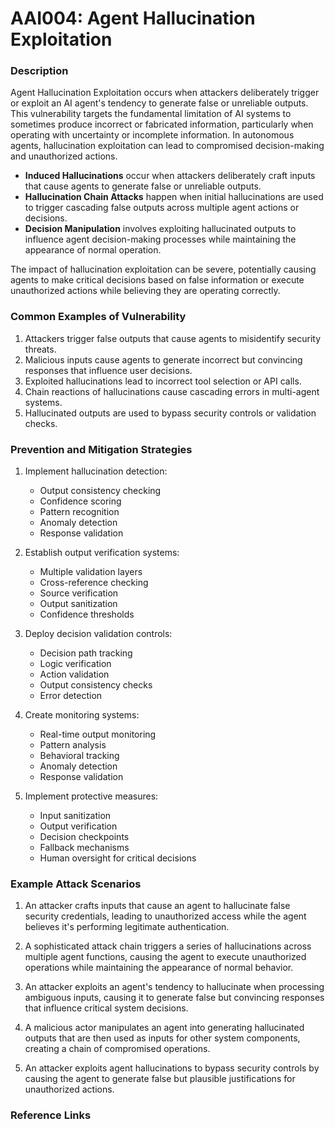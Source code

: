 # AAI004: Agent Hallucination Exploitation

### Description

Agent Hallucination Exploitation occurs when attackers deliberately trigger or exploit an AI agent's tendency to generate false or unreliable outputs. This vulnerability targets the fundamental limitation of AI systems to sometimes produce incorrect or fabricated information, particularly when operating with uncertainty or incomplete information. In autonomous agents, hallucination exploitation can lead to compromised decision-making and unauthorized actions.

* **Induced Hallucinations** occur when attackers deliberately craft inputs that cause agents to generate false or unreliable outputs.
* **Hallucination Chain Attacks** happen when initial hallucinations are used to trigger cascading false outputs across multiple agent actions or decisions.
* **Decision Manipulation** involves exploiting hallucinated outputs to influence agent decision-making processes while maintaining the appearance of normal operation.

The impact of hallucination exploitation can be severe, potentially causing agents to make critical decisions based on false information or execute unauthorized actions while believing they are operating correctly.

### Common Examples of Vulnerability

1. Attackers trigger false outputs that cause agents to misidentify security threats.
2. Malicious inputs cause agents to generate incorrect but convincing responses that influence user decisions.
3. Exploited hallucinations lead to incorrect tool selection or API calls.
4. Chain reactions of hallucinations cause cascading errors in multi-agent systems.
5. Hallucinated outputs are used to bypass security controls or validation checks.

### Prevention and Mitigation Strategies

1. Implement hallucination detection:
   - Output consistency checking
   - Confidence scoring
   - Pattern recognition
   - Anomaly detection
   - Response validation

2. Establish output verification systems:
   - Multiple validation layers
   - Cross-reference checking
   - Source verification
   - Output sanitization
   - Confidence thresholds

3. Deploy decision validation controls:
   - Decision path tracking
   - Logic verification
   - Action validation
   - Output consistency checks
   - Error detection

4. Create monitoring systems:
   - Real-time output monitoring
   - Pattern analysis
   - Behavioral tracking
   - Anomaly detection
   - Response validation

5. Implement protective measures:
   - Input sanitization
   - Output verification
   - Decision checkpoints
   - Fallback mechanisms
   - Human oversight for critical decisions

### Example Attack Scenarios

1. An attacker crafts inputs that cause an agent to hallucinate false security credentials, leading to unauthorized access while the agent believes it's performing legitimate authentication.

2. A sophisticated attack chain triggers a series of hallucinations across multiple agent functions, causing the agent to execute unauthorized operations while maintaining the appearance of normal behavior.

3. An attacker exploits an agent's tendency to hallucinate when processing ambiguous inputs, causing it to generate false but convincing responses that influence critical system decisions.

4. A malicious actor manipulates an agent into generating hallucinated outputs that are then used as inputs for other system components, creating a chain of compromised operations.

5. An attacker exploits agent hallucinations to bypass security controls by causing the agent to generate false but plausible justifications for unauthorized actions.

### Reference Links


